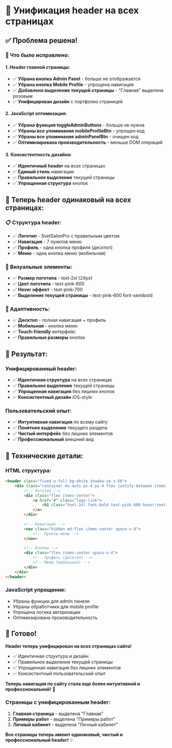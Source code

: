 # 🎯 Унификация header на всех страницах

## ✅ **Проблема решена!**

### **🔧 Что было исправлено:**

#### **1. Header главной страницы:**
- ✅ **Убрана кнопка Admin Panel** - больше не отображается
- ✅ **Убрана кнопка Mobile Profile** - упрощена навигация
- ✅ **Добавлено выделение текущей страницы** - "Главная" выделена розовым
- ✅ **Унифицирован дизайн** с портфолио страницей

#### **2. JavaScript оптимизация:**
- ✅ **Убрана функция toggleAdminButtons** - больше не нужна
- ✅ **Убраны все упоминания mobileProfileBtn** - упрощен код
- ✅ **Убраны все упоминания adminPanelBtn** - очищен код
- ✅ **Оптимизирована производительность** - меньше DOM операций

#### **3. Консистентность дизайна:**
- ✅ **Идентичный header** на всех страницах
- ✅ **Единый стиль** навигации
- ✅ **Правильное выделение** текущей страницы
- ✅ **Упрощенная структура** кнопок

## 🚀 **Теперь header одинаковый на всех страницах:**

### **📋 Структура header:**
- ✅ **Логотип** - SvetSalonPro с правильным цветом
- ✅ **Навигация** - 7 пунктов меню
- ✅ **Профиль** - одна кнопка профиля (десктоп)
- ✅ **Меню** - одна кнопка меню (мобильная)

### **🎨 Визуальные элементы:**
- ✅ **Размер логотипа** - text-2xl (24px)
- ✅ **Цвет логотипа** - text-pink-600
- ✅ **Hover эффект** - text-pink-700
- ✅ **Выделение текущей страницы** - text-pink-600 font-semibold

### **📱 Адаптивность:**
- ✅ **Десктоп** - полная навигация + профиль
- ✅ **Мобильная** - кнопка меню
- ✅ **Touch-friendly** интерфейс
- ✅ **Правильные размеры** кнопок

## 🎯 **Результат:**

### **Унифицированный header:**
- ✅ **Идентичная структура** на всех страницах
- ✅ **Правильное выделение** текущей страницы
- ✅ **Упрощенная навигация** без лишних кнопок
- ✅ **Консистентный дизайн** iOS-style

### **Пользовательский опыт:**
- ✅ **Интуитивная навигация** по всему сайту
- ✅ **Понятное выделение** текущего раздела
- ✅ **Чистый интерфейс** без лишних элементов
- ✅ **Профессиональный** внешний вид

## 📝 **Технические детали:**

### **HTML структура:**
```html
<header class="fixed w-full bg-white shadow-sm z-50">
    <div class="container mx-auto px-4 py-4 flex justify-between items-center">
        <!-- Логотип -->
        <div class="flex items-center">
            <a href="#" class="logo-link">
                <h1 class="text-2xl font-bold text-pink-600 hover:text-pink-700 transition-colors duration-200 cursor-pointer">SvetSalonPro</h1>
            </a>
        </div>
        
        <!-- Навигация -->
        <nav class="hidden md:flex items-center space-x-8">
            <!-- Пункты меню -->
        </nav>
        
        <!-- Кнопки -->
        <div class="flex items-center space-x-4">
            <!-- Профиль (десктоп) -->
            <!-- Меню (мобильная) -->
        </div>
    </div>
</header>
```

### **JavaScript упрощение:**
- Убраны функции для admin панели
- Убраны обработчики для mobile profile
- Упрощена логика авторизации
- Оптимизирована производительность

## 🎉 **Готово!**

**Header теперь унифицирован на всех страницах сайта!**

- ✅ Идентичная структура и дизайн
- ✅ Правильное выделение текущей страницы
- ✅ Упрощенная навигация без лишних элементов
- ✅ Консистентный пользовательский опыт

**Теперь навигация по сайту стала еще более интуитивной и профессиональной!** 🚀

### **Страницы с унифицированным header:**
1. **Главная страница** - выделена "Главная"
2. **Примеры работ** - выделена "Примеры работ"
3. **Личный кабинет** - выделена "Личный кабинет"

**Все страницы теперь имеют одинаковый, чистый и профессиональный header!** ✨
